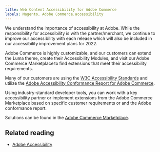 ```yaml
---
title: Web Content Accessibility for Adobe Commerce
labels: Magento, Adobe Commerce,accessibility
---
```


We understand the importance of accessibility at Adobe. While the responsibility for accessibility is with the partner/merchant, we continue to improve our accessibility with each release which will also be included in our accessibility improvement plans for 2022.  

Adobe Commerce is highly customizable, and our customers can extend the Luma theme, create their Accessibility Modules, and visit our Adobe Commerce Marketplace to find extensions that meet their accessibility requirements.

Many of our customers are using the [W3C Accessibility Standards](https://www.w3.org/WAI/standards-guidelines/) and utilize the [Adobe Accessibility Conformance Report for Adobe Commerce](https://www.adobe.com/accessibility/compliance/adobe-commerce-2021-acr.html).

Using industry-standard developer tools, you can work with a key accessibility partner or implement extensions from the Adobe Commerce Marketplace based on specific customer requirements or and the Adobe conformance report.

Solutions can be found in the [Adobe Commerce Marketplace](https://marketplace.magento.com/).

## Related reading

* [Adobe Accessibility](https://www.adobe.com/accessibility.html)
